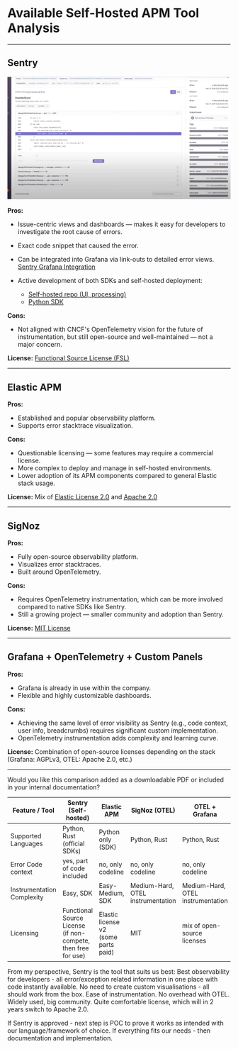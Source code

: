 # Available Self-Hosted APM Tool Analysis

---

## **Sentry**

![Sentry Screenshot](img1.png)

**Pros:**

* Issue-centric views and dashboards — makes it easy for developers to investigate the root cause of errors.
* Exact code snippet that caused the error.
* Can be integrated into Grafana via link-outs to detailed error views.
  [Sentry Grafana Integration](https://sentry.io/integrations/grafana/)
* Active development of both SDKs and self-hosted deployment:

  * [Self-hosted repo (UI, processing)](https://github.com/getsentry/self-hosted)
  * [Python SDK](https://github.com/getsentry/sentry-python)

**Cons:**

* Not aligned with CNCF's OpenTelemetry vision for the future of instrumentation, but still open-source and well-maintained — not a major concern.

**License:** [Functional Source License (FSL)](https://www.tldrlegal.com/license/functional-source-license-fsl)

---

## **Elastic APM**

**Pros:**

* Established and popular observability platform.
* Supports error stacktrace visualization.

**Cons:**

* Questionable licensing — some features may require a commercial license.
* More complex to deploy and manage in self-hosted environments.
* Lower adoption of its APM components compared to general Elastic stack usage.

**License:** Mix of [Elastic License 2.0](https://www.elastic.co/licensing/elastic-license) and [Apache 2.0](https://www.apache.org/licenses/LICENSE-2.0)

---

## **SigNoz**

**Pros:**

* Fully open-source observability platform.
* Visualizes error stacktraces.
* Built around OpenTelemetry.

**Cons:**

* Requires OpenTelemetry instrumentation, which can be more involved compared to native SDKs like Sentry.
* Still a growing project — smaller community and adoption than Sentry.

**License:** [MIT License](https://opensource.org/licenses/MIT)

---

## **Grafana + OpenTelemetry + Custom Panels**

**Pros:**

* Grafana is already in use within the company.
* Flexible and highly customizable dashboards.

**Cons:**

* Achieving the same level of error visibility as Sentry (e.g., code context, user info, breadcrumbs) requires significant custom implementation.
* OpenTelemetry instrumentation adds complexity and learning curve.

**License:** Combination of open-source licenses depending on the stack (Grafana: AGPLv3, OTEL: Apache 2.0, etc.)

---

Would you like this comparison added as a downloadable PDF or included in your internal documentation?



| Feature / Tool            | Sentry (Self-hosted)                  | Elastic APM                       | SigNoz (OTEL)          | OTEL + Grafana     |
|---------------------------|----------------------------------------|-----------------------------------|--------------------------------------|----------------------------------------|
| Supported Languages       | Python, Rust (official SDKs)          | Python only  (SDK)                      | Python, Rust              | Python, Rust                |
| Error Code context      | yes, part of code included         | no, only codeline | no, only codeline             | no, only codeline    |
| Instrumentation Complexity          | Easy, SDK   | Easy-Medium, SDK | Medium-Hard, OTEL instrumentation | Medium-Hard, OTEL instrumentation |
| Licensing                 | Functional Source License (if non-compete, then free for use)              | Elastic license v2 (some parts paid) | MIT     | mix of open-source licenses                      |


From my perspective, Sentry is the tool that suits us best:
Best observability for developers - all error/exception related information in one place with code instantly available.
No need to create custom visualisations - all should work from the box.
Ease of instrumentation. No overhead with OTEL.
Widely used, big community. 
Quite comfortable license, which will in 2 years switch to Apache 2.0.

If Sentry is approved - next step is POC to prove it works as intended with our language/framework of choice. 
If everything fits our needs - then documentation and implementation.
